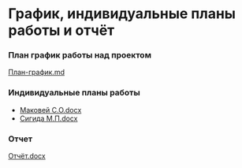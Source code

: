 # График, индивидуальные планы работы и отчёт

### План график работы над проектом
[План-график.md](План-график.md "План")

### Индивидуальные планы работы

- [Маковей С.О.docx](Маковей.docx "Маковей")
- [Сигида М.П.docx](Сигида.docx "Сигида")

### Отчет
[Отчёт.docx](Отчёт.docx "Отчёт")
